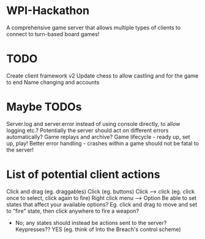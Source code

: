 # WPI-Hackathon
A comprehensive game server that allows multiple types of clients to connect to turn-based board games!

# TODO
Create client framework v2
Update chess to allow castling and for the game to end
Name changing and accounts

# Maybe TODOs
Server.log and server.error instead of using console directly, to allow logging etc.? Potentially the server should act on different   errors automatically?
Game replays and archive?
Game lifecycle - ready up, set up, play!
Better error handling - crashes within a game should not be fatal to the server!

# List of potential client actions
Click and drag (eg. draggables)
Click (eg. buttons)
Click --> click (eg. click once to select, click again to fire)
Right click menu --> Option
Be able to set states that affect your available options? Eg. click and drag to move and set to "fire" state, then click anywhere to fire a weapon?
- No; any states should instead be actions sent to the server?
Keypresses?? YES (eg. think of Into the Breach's control scheme)